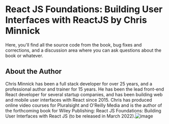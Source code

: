 # React JS Foundations: Building User Interfaces with ReactJS by Chris Minnick
Here, you'll find all the source code from the book, bug fixes and corrections, and a discussion area where you can ask questions about the book or whatever.

## About the Author

Chris Minnick has been a full stack developer for over 25 years, and a professional author and trainer for 15 years. He has been the lead front-end React developer for several startup companies, and has been building web and mobile user interfaces with React since 2015. Chris has produced online video courses for Pluralsight and O'Reilly Media and is the author of the forthcoming book for Wiley Publishing: React JS Foundations: Building User Interfaces with React JS (to be released in March 2022).![image](https://user-images.githubusercontent.com/235308/131252144-cb0e8fb4-03ce-4f9d-83e2-e3742ee48ae9.png)
